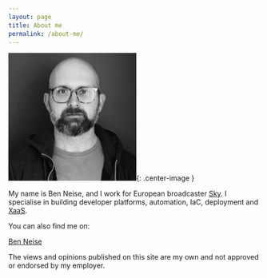 ```yaml
---
layout: page
title: About me
permalink: /about-me/
---
```

![jenkins](/assets/ben_profile_pic.jpg){: .center-image }

My name is Ben Neise, and I work for European broadcaster [Sky](https://www.skygroup.sky/). I specialise in building developer platforms, automation, IaC, deployment and [XaaS](http://simple.wikipedia.org/wiki/Everything_as_a_service).


You can also find me on:
<script src="https://platform.linkedin.com/badges/js/profile.js" async defer type="text/javascript">
</script>
<div class="badge-base LI-profile-badge" data-locale="en_US" data-size="large" data-theme="light" data-type="HORIZONTAL" data-vanity="benneise" data-version="v1"><a class="badge-base__link LI-simple-link" href="https://uk.linkedin.com/in/benneise?trk=profile-badge">Ben Neise</a></div>
              

The views and opinions published on this site are my own and not approved or endorsed by my employer.